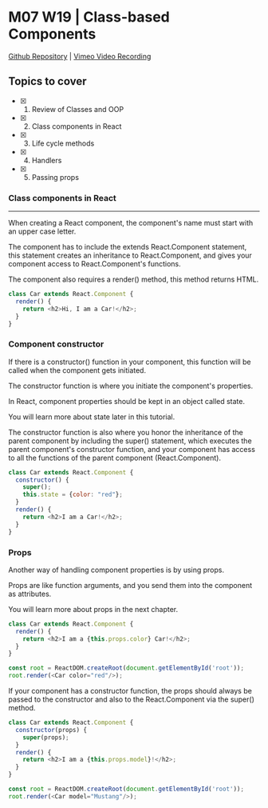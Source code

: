 # M07 W19 | Class-based Components
[Github Repository](https://github.com/Alfredo08/Cohort-February-17-2025/tree/main/M07W19%20-%20Class-based%20components) | [Vimeo Video Recording](https://vimeo.com/1096114805/6eedad50d0?share=copy)

## Topics to cover

* [X] 1. Review of Classes and OOP
* [X] 2. Class components in React
* [X] 3. Life cycle methods
* [X] 4. Handlers
* [X] 5. Passing props

### Class components in React
---
When creating a React component, the component's name must start with an upper case letter.

The component has to include the extends React.Component statement, this statement creates an inheritance to React.Component, and gives your component access to React.Component's functions.

The component also requires a render() method, this method returns HTML.

```js
class Car extends React.Component {
  render() {
    return <h2>Hi, I am a Car!</h2>;
  }
}
```

### Component constructor

If there is a constructor() function in your component, this function will be called when the component gets initiated.

The constructor function is where you initiate the component's properties.

In React, component properties should be kept in an object called state.

You will learn more about state later in this tutorial.

The constructor function is also where you honor the inheritance of the parent component by including the super() statement, which executes the parent component's constructor function, and your component has access to all the functions of the parent component (React.Component).

```js
class Car extends React.Component {
  constructor() {
    super();
    this.state = {color: "red"};
  }
  render() {
    return <h2>I am a Car!</h2>;
  }
}
```

### Props

Another way of handling component properties is by using props.

Props are like function arguments, and you send them into the component as attributes.

You will learn more about props in the next chapter.

```js
class Car extends React.Component {
  render() {
    return <h2>I am a {this.props.color} Car!</h2>;
  }
}

const root = ReactDOM.createRoot(document.getElementById('root'));
root.render(<Car color="red"/>);
```
If your component has a constructor function, the props should always be passed to the constructor and also to the React.Component via the super() method.


```js
class Car extends React.Component {
  constructor(props) {
    super(props);
  }
  render() {
    return <h2>I am a {this.props.model}!</h2>;
  }
}

const root = ReactDOM.createRoot(document.getElementById('root'));
root.render(<Car model="Mustang"/>);
``````



